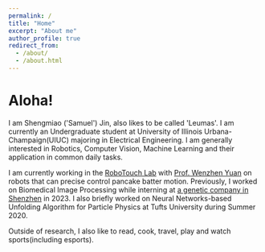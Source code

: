 ```yaml
---
permalink: /
title: "Home"
excerpt: "About me"
author_profile: true
redirect_from: 
  - /about/
  - /about.html
---
```


Aloha!
===
I am Shengmiao ('Samuel') Jin, also likes to be called 'Leumas'. I am currently an Undergraduate student at University of Illinois Urbana-Champaign(UIUC) majoring in Electrical Engineering. I am generally interested in Robotics, Computer Vision, Machine Learning and their application in common daily tasks.

I am currently working in the [RoboTouch Lab](https://publish.illinois.edu/robotouch/) with [Prof. Wenzhen Yuan](https://cs.illinois.edu/about/people/all-faculty/yuanwz) on robots that can precise control pancake batter motion. Previously, I worked on Biomedical Image Processing while interning at [a genetic company in Shenzhen](https://en.genomics.cn/) in 2023. I also briefly worked on Neural Networks-based Unfolding Algorithm for Particle Physics at Tufts University during Summer 2020.

Outside of research, I also like to read, cook, travel, play and watch sports(including esports).


